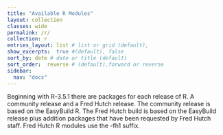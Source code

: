 ```yaml
---
title: "Available R Modules"
layout: collection
classes: wide
permalink: /r/
collection: r
entries_layout: list # list or grid (default),
show_excerpts:  true #(default), false
sort_by: date # date or title (default)
sort_order:  reverse # (default),forward or reverse
sidebar:
  nav: "docs"
---
```


Beginning with R-3.5.1 there are packages for each release of R. A community
 release and a Fred Hutch release. The community release is based on the
 EasyBuild R. The Fred Hutch build is based on the EasyBuild release plus 
 addition packages that have been requested by Fred Hutch staff.  Fred Hutch
 R modules use the -fh1 suffix.

